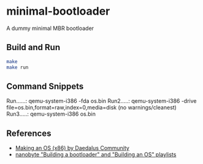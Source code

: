 # minimal-bootloader

A dummy minimal MBR bootloader

## Build and Run

```bash
make
make run
```

## Command Snippets

Run......: qemu-system-i386 -fda os.bin
Run2.....: qemu-system-i386 -drive file=os.bin,format=raw,index=0,media=disk (no warnings/cleanest)
Run3.....: qemu-system-i386 os.bin

## References

- [Making an OS (x86) by Daedalus Community](https://youtube.com/playlist?list=PLm3B56ql_akNcvH8vvJRYOc7TbYhRs19M&si=BhSDtwbW3JNQH7Mo)
- [nanobyte "Building a bootloader" and "Building an OS" playlists](https://www.youtube.com/@nanobyte-dev/playlists)

